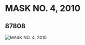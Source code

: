 # MASK NO. 4, 2010
## 87808
![MASK NO. 4, 2010](https://lc-www-live-s.legocdn.com/media/bricks/5/2/4579005.jpg)